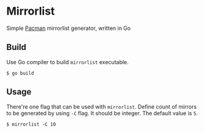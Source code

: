 # Mirrorlist
Simple [Pacman](https://wiki.archlinux.org/index.php/Pacman) mirrorlist generator, written in Go

## Build
Use Go compiler to build `mirrorlist` executable.
```
$ go build
```

## Usage
There're one flag that can be used with `mirrorlist`. Define count of mirrors to be generated by using `-C` flag. It should be integer. The default value is `5`.
```
$ mirrorlist -C 10
```
